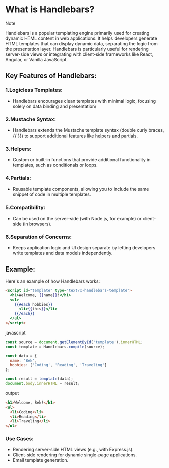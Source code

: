 # What is Handlebars?

>[!NOTE]
>Handlebars is a popular templating engine primarily used for creating dynamic HTML content in web applications. It helps developers generate HTML templates that can display dynamic data, separating the logic from the presentation layer. Handlebars is particularly useful for rendering server-side views or integrating with client-side frameworks like React, Angular, or Vanilla JavaScript.

## Key Features of Handlebars:
### 1.Logicless Templates:
- Handlebars encourages clean templates with minimal logic, focusing solely on data binding and presentation\
### 2.Mustache Syntax:
- Handlebars extends the Mustache template syntax (double curly braces, {{ }}) to support additional features like helpers and partials.
### 3.Helpers:
- Custom or built-in functions that provide additional functionality in templates, such as conditionals or loops.
### 4.Partials:
- Reusable template components, allowing you to include the same snippet of code in multiple templates.
### 5.Compatibility:
- Can be used on the server-side (with Node.js, for example) or client-side (in browsers).
### 6.Separation of Concerns:
- Keeps application logic and UI design separate by letting developers write templates and data models independently.

## Example:
Here's an example of how Handlebars works:
```html
<script id="template" type="text/x-handlebars-template">
  <h1>Welcome, {{name}}!</h1>
  <ul>
    {{#each hobbies}}
      <li>{{this}}</li>
    {{/each}}
  </ul>
</script>
```
javascript
```javascript
const source = document.getElementById('template').innerHTML;
const template = Handlebars.compile(source);

const data = {
  name: 'Bek',
  hobbies: ['Coding', 'Reading', 'Traveling']
};

const result = template(data);
document.body.innerHTML = result;

```
output
```html
<h1>Welcome, Bek!</h1>
<ul>
  <li>Coding</li>
  <li>Reading</li>
  <li>Traveling</li>
</ul>

```
### Use Cases:
- Rendering server-side HTML views (e.g., with Express.js).
- Client-side rendering for dynamic single-page applications.
- Email template generation.
